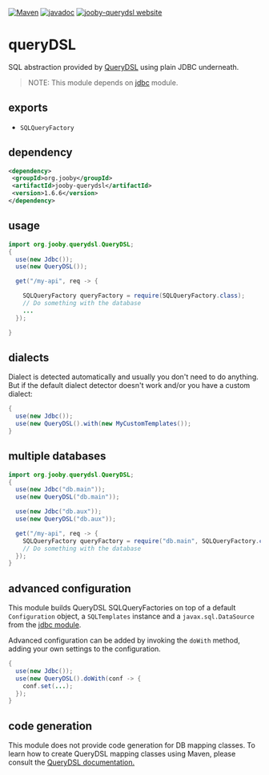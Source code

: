 [![Maven](https://img.shields.io/maven-metadata/v/http/central.maven.org/maven2/org/jooby/jooby-querydsl/maven-metadata.xml.svg)](http://mvnrepository.com/artifact/org.jooby/jooby-querydsl/1.6.6)
[![javadoc](https://javadoc.io/badge/org.jooby/jooby-querydsl.svg)](https://javadoc.io/doc/org.jooby/jooby-querydsl/1.6.6)
[![jooby-querydsl website](https://img.shields.io/badge/jooby-querydsl-brightgreen.svg)](http://jooby.org/doc/querydsl)
# queryDSL

SQL abstraction provided by <a href="http://www.querydsl.com">QueryDSL</a> using plain JDBC underneath.

> NOTE: This module depends on [jdbc](https://github.com/jooby-project/jooby/tree/master/jooby-jdbc) module.

## exports

* ```SQLQueryFactory```

## dependency

```xml
<dependency>
 <groupId>org.jooby</groupId>
 <artifactId>jooby-querydsl</artifactId>
 <version>1.6.6</version>
</dependency>
```

## usage

```java
import org.jooby.querydsl.QueryDSL;
{
  use(new Jdbc());
  use(new QueryDSL());

  get("/my-api", req -> {

    SQLQueryFactory queryFactory = require(SQLQueryFactory.class);
    // Do something with the database
    ...
  });

}
```

## dialects

Dialect is detected automatically and usually you don't need to do anything. But if the default dialect detector doesn't work and/or you have a custom dialect:

```java
{
  use(new Jdbc());
  use(new QueryDSL().with(new MyCustomTemplates());
}
```

## multiple databases

```java
import org.jooby.querydsl.QueryDSL;
{
  use(new Jdbc("db.main"));
  use(new QueryDSL("db.main"));

  use(new Jdbc("db.aux"));
  use(new QueryDSL("db.aux"));

  get("/my-api", req -> {
    SQLQueryFactory queryFactory = require("db.main", SQLQueryFactory.class);
    // Do something with the database
  });
}
```

## advanced configuration

This module builds QueryDSL SQLQueryFactories on top of a default ```Configuration``` object, a ```SQLTemplates``` instance and a ```javax.sql.DataSource``` from the [jdbc module](/doc/jdbc).

Advanced configuration can be added by invoking the ```doWith``` method, adding your own settings to the configuration.

```java
{
  use(new Jdbc());
  use(new QueryDSL().doWith(conf -> {
    conf.set(...);
  });
}
```

## code generation

This module does not provide code generation for DB mapping classes. To learn how to create QueryDSL mapping classes using Maven, please consult the <a href="http://www.querydsl.com/static/querydsl/latest/reference/html_single/#d0e725">QueryDSL documentation.</a>
